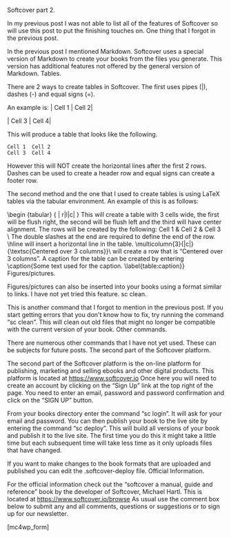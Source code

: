 Softcover part 2.

In my previous post I was not able to list all of the features of Softcover so will use this post to put the finishing touches on.
One thing that I forgot in the previous post.

In the previous post I mentioned Markdown. Softcover uses a special version of Markdown to create your books from the files you generate. This version has additional features not offered by the general version of Markdown.
Tables.

There are 2 ways to create tables in Softcover. The first uses pipes (|), dashes (-) and equal signs (=).

An example is: | Cell 1 | Cell 2|

| Cell 3 | Cell 4|

This will produce a table that looks like the following.

 

    Cell 1  Cell 2
    Cell 3  Cell 4

However this will NOT create the horizontal lines after the first 2 rows. Dashes can be used to create a header row and equal signs can create a footer row.

The second method and the one that I used to create tables is using LaTeX tables via the tabular environment. An example of this is as follows:

\begin {tabular} { | r|l|c| } This will create a table with 3 cells wide, the first will be flush right, the second will be flush left and the third will have center alignment. The rows will be created by the following: Cell 1 & Cell 2 & Cell 3 \\ The double slashes at the end are required to define the end of the row. \hline will insert a horizontal line in the table. \multicolumn{3}{|c|}{\textsc{Centered over 3 columns}}\\ will create a row that is “Centered over 3 columns”. A caption for the table can be created by entering \caption{Some text used for the caption. \label{table:caption}}
Figures/pictures.

Figures/pictures can also be inserted into your books using a format similar to links. I have not yet tried this feature.
sc clean.

This is another command that I forgot to mention in the previous post. If you start getting errors that you don't know how to fix, try running the command “sc clean”. This will clean out old files that might no longer be compatible with the current version of your book.
Other commands.

There are numerous other commands that I have not yet used. These can be subjects for future posts.
The second part of the Softcover platform.

The second part of the Softcover platform is the on-line platform for publishing, marketing and selling ebooks and other digital products. This platform is located at https://www.softcover.io Once here you will need to create an account by clicking on the “Sign Up” link at the top right of the page. You need to enter an email, password and password confirmation and click on the “SIGN UP” button.

From your books directory enter the command “sc login”. It will ask for your email and password. You can then publish your book to the live site by entering the command “sc deploy”. This will build all versions of your book and publish it to the live site. The first time you do this it might take a little time but each subsequent time will take less time as it only uploads files that have changed.

If you want to make changes to the book formats that are uploaded and published you can edit the .softcover-deploy file.
Official Information.

For the official information check out the “softcover a manual, guide and reference” book by the developer of Softcover, Michael Hartl. This is located at https://www.softcover.io/browse
As usual use the comment box below to submit any and all comments, questions or suggestions or to sign up for our newsletter.

[mc4wp_form]
